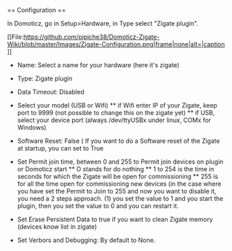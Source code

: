 == Configuration ==

In Domoticz, go in Setup&gt;Hardware, in Type select &quot;Zigate plugin&quot;.

[[File:https://github.com/pipiche38/Domoticz-Zigate-Wiki/blob/master/Images/Zigate-Configuration.png|frame|none|alt=|caption ]]

* Name: Select a name for your hardware (here it's zigate)
* Type: Zigate plugin
* Data Timeout: Disabled
* Select your model (USB or Wifi)
** if Wifi enter IP of your Zigate, keep port to 9999 (not possible to change this on the zigate yet)
** if USB, select your device port (always /dev/ttyUSBx under linux, COMx for Windows)
* Software Reset: False ( If you want to do a Software reset of the Zigate at startup, you can set to True

* Set Permit join time, between 0 and 255 to Permit join devices on plugin or Domoticz start
** O stands for do nothing
** 1 to 254 is the time in seconds for which the Zigate will be open for commissioning
** 255 is for all the time open for commissioning new devices (in the case where you have set the Permit to Join to 255 and now you want to disable it, you need a 2 steps approach. (1) you set the value to 1 and you start the plugin, then you set the value to 0 and you can restart it.
* Set Erase Persistent Data to true if you want to clean Zigate memory (devices know list in zigate)
* Set Verbors and Debugging: By default to None.
